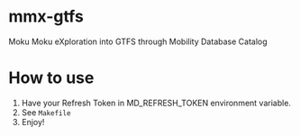# mmx-gtfs
Moku Moku eXploration into GTFS through Mobility Database Catalog

# How to use
1. Have your Refresh Token in MD_REFRESH_TOKEN environment variable.
2. See `Makefile`
3. Enjoy!


